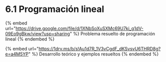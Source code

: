 # 6.1 Programación lineal

{% embed url="https://drive.google.com/file/d/1XNbSoXuSXMc69U7ki_g1dV-09Eo9gBkw/view?usp=sharing" %}
Problema resuelto de programación lineal
{% endembed %}

{% embed url="https://1drv.ms/b/s!Au1d7R_1V3vCgdF_dKSvsvU6THRD8g?e=a4M5YP" %}
Desarrollo teórico y ejemplos resueltos
{% endembed %}
